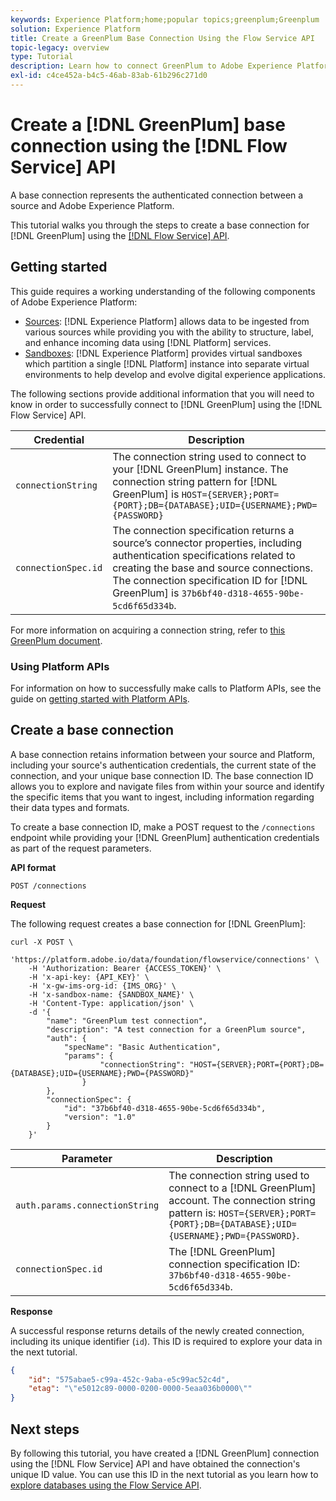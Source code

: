 ```yaml
---
keywords: Experience Platform;home;popular topics;greenplum;Greenplum
solution: Experience Platform
title: Create a GreenPlum Base Connection Using the Flow Service API
topic-legacy: overview
type: Tutorial
description: Learn how to connect GreenPlum to Adobe Experience Platform using the Flow Service API.
exl-id: c4ce452a-b4c5-46ab-83ab-61b296c271d0
---
```

# Create a [!DNL GreenPlum] base connection using the [!DNL Flow Service] API

A base connection represents the authenticated connection between a source and Adobe Experience Platform.

This tutorial walks you through the steps to create a base connection for [!DNL GreenPlum] using the [[!DNL Flow Service] API](https://docs.greenplum.org/6-7/security-guide/topics/Authenticate.html).

## Getting started

This guide requires a working understanding of the following components of Adobe Experience Platform:

* [Sources](../../../../home.md): [!DNL Experience Platform] allows data to be ingested from various sources while providing you with the ability to structure, label, and enhance incoming data using [!DNL Platform] services.
* [Sandboxes](../../../../../sandboxes/home.md): [!DNL Experience Platform] provides virtual sandboxes which partition a single [!DNL Platform] instance into separate virtual environments to help develop and evolve digital experience applications.

The following sections provide additional information that you will need to know in order to successfully connect to [!DNL GreenPlum] using the [!DNL Flow Service] API.

| Credential | Description |
| ---------- | ----------- |
| `connectionString` | The connection string used to connect to your [!DNL GreenPlum] instance. The connection string pattern for [!DNL GreenPlum] is `HOST={SERVER};PORT={PORT};DB={DATABASE};UID={USERNAME};PWD={PASSWORD}` |
| `connectionSpec.id` | The connection specification returns a source’s connector properties, including authentication specifications related to creating the base and source connections. The connection specification ID for [!DNL GreenPlum] is `37b6bf40-d318-4655-90be-5cd6f65d334b`. |

For more information on acquiring a connection string, refer to [this GreenPlum document](https://docs.greenplum.org/6-7/security-guide/topics/Authenticate.html).

### Using Platform APIs

For information on how to successfully make calls to Platform APIs, see the guide on [getting started with Platform APIs](../../../../../landing/api-guide.md).

## Create a base connection

A base connection retains information between your source and Platform, including your source's authentication credentials, the current state of the connection, and your unique base connection ID. The base connection ID allows you to explore and navigate files from within your source and identify the specific items that you want to ingest, including information regarding their data types and formats.

To create a base connection ID, make a POST request to the `/connections` endpoint while providing your [!DNL GreenPlum] authentication credentials as part of the request parameters.

**API format**

```https
POST /connections
```

**Request**

The following request creates a base connection for [!DNL GreenPlum]:

```shell
curl -X POST \
    'https://platform.adobe.io/data/foundation/flowservice/connections' \
    -H 'Authorization: Bearer {ACCESS_TOKEN}' \
    -H 'x-api-key: {API_KEY}' \
    -H 'x-gw-ims-org-id: {IMS_ORG}' \
    -H 'x-sandbox-name: {SANDBOX_NAME}' \
    -H 'Content-Type: application/json' \
    -d '{
        "name": "GreenPlum test connection",
        "description": "A test connection for a GreenPlum source",
        "auth": {
            "specName": "Basic Authentication",
            "params": {
                    "connectionString": "HOST={SERVER};PORT={PORT};DB={DATABASE};UID={USERNAME};PWD={PASSWORD}"
                }
        },
        "connectionSpec": {
            "id": "37b6bf40-d318-4655-90be-5cd6f65d334b",
            "version": "1.0"
        }
    }'
```

| Parameter | Description |
| --------- | ----------- |
| `auth.params.connectionString` | The connection string used to connect to a [!DNL GreenPlum] account. The connection string pattern is: `HOST={SERVER};PORT={PORT};DB={DATABASE};UID={USERNAME};PWD={PASSWORD}`. |
| `connectionSpec.id` | The [!DNL GreenPlum] connection specification ID: `37b6bf40-d318-4655-90be-5cd6f65d334b`. |

**Response**

A successful response returns details of the newly created connection, including its unique identifier (`id`). This ID is required to explore your data in the next tutorial.

```json
{
    "id": "575abae5-c99a-452c-9aba-e5c99ac52c4d",
    "etag": "\"e5012c89-0000-0200-0000-5eaa036b0000\""
}
```

## Next steps

By following this tutorial, you have created a [!DNL GreenPlum] connection using the [!DNL Flow Service] API and have obtained the connection's unique ID value. You can use this ID in the next tutorial as you learn how to [explore databases using the Flow Service API](../../explore/database-nosql.md).
